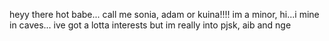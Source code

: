 heyy there hot babe...
call me sonia, adam or kuina!!!! im a minor, hi...i mine in caves...
ive got a lotta interests but im really into pjsk, aib and nge
